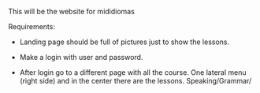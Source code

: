 This will be the website for mididiomas

Requirements:

- Landing page should be full of pictures just to show the lessons.

- Make a login with user and password.

- After login go to a different page with all the course. One lateral menu (right side) and in the center there are the lessons. Speaking/Grammar/
